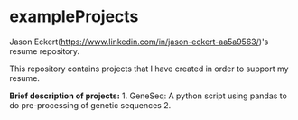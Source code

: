 # exampleProjects
Jason Eckert(https://www.linkedin.com/in/jason-eckert-aa5a9563/)'s resume repository.

This repository contains projects that I have created in order to support my resume. 

**Brief description of projects:**
    1. GeneSeq: A python script using pandas to do pre-processing of genetic sequences
    2. 
